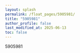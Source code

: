 ```yaml
---
layout: splash
permalink: /float_pages/5905981/
title: "5905981"
author_profile: false
last_modified_at: 2025-06-13
toc: false
---
```

 
5905981
